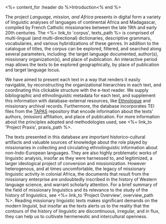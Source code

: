 <%= content_for :header do %>Introduction<% end %>

The project *Language, mission, and Africa* presents in digital form a variety of linguistic
analyses of languages of continental Africa and Madagascar, compiled by French Catholic
missionaries between the late 19th and early 20th centuries. The <%= link_to 'corpus', texts_path %> is comprised of
multi-lingual (and multi-directional) dictionaries, descriptive grammars, vocabularies,
and various hybridizations of these genres. In addition to the catalogue of titles, the
corpus can be explored, filtered, and searched along several parameters, including: the
target language documented, author(s), missionary organization(s), and place of
publication. An interactive period map allows the texts to be explored geographically, by
place of publication and target language locus.

We have aimed to present each text in a way that renders it
easily navigable, by reconstructing the organizational hierarchies in each text, and
coordinating this clickable structure with the e-text reader. We supply bibliographic and
ethnolinguistic metadata for each text, and supplement this information with
database-external resources, like [Ethnologue](https://www.ethnologue.com/) and missionary archival records. Furthermore,
the database incorporates TEI files from the [TAPAS](http://tapasproject.org/) repository that encode
information about the texts’ authors, (mission) affiliation, and place of publication. For
more information about the principles adopted and methodologies used, see <%= link_to 'Project Praxis', praxis_path %>.

The texts presented in this database are important
historico-cultural artifacts and valuable sources of knowledge about the role played by
missionaries in collecting and circulating ethnolinguistic information about
non-Indo-European languages. They are also highly problematic works of linguistic
analysis, insofar as they were harnessed to, and legitimized, a larger ideological project
of conversion and missionization. However heterogenous, and at times uncomfortable, the
legacy of missionary linguistic activity in colonial Africa, the documents that result
from the missionary enterprise are undoubtedly inscribed in the history of Western
language science, and warrant scholarly attention. For a brief summary of the field of
missionary linguistics and its relevance to the study of the history of linguistics, see
<%= link_to 'Project Overview', overview_path %>. Reading missionary linguistic texts makes significant demands on the
modern linguist, but insofar as the texts alerts us to the reality that the contours of the
history of linguistic are discontinuous, irregular, and in flux, they can
help us to cultivate hermeneutic and intercultural openness.
